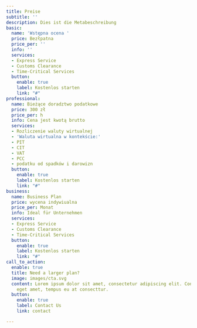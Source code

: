 ```yaml
---
title: Preise
subtitle: ''
description: Dies ist die Metabeschreibung
basic:
  name: 'Wstępna ocena '
  price: Bezłpatna
  price_per: ''
  info: ''
  services:
  - Express Service
  - Customs Clearance
  - Time-Critical Services
  button:
    enable: true
    label: Kostenlos starten
    link: "#"
professional:
  name: Bieżące doradztwo podatkowe
  price: 300 zł
  price_per: h
  info: Cena jest kwotą brutto
  services:
  - Rozliczenie waluty wirtualnej
  - 'Waluta wirtualna w kontekście:'
  - PIT
  - CIT
  - VAT
  - PCC
  - podatku od spadków i darowizn
  button:
    enable: true
    label: Kostenlos starten
    link: "#"
business:
  name: Business Plan
  price: wycena indywiualna
  price_per: Monat
  info: Ideal für Unternehmen
  services:
  - Express Service
  - Customs Clearance
  - Time-Critical Services
  button:
    enable: true
    label: Kostenlos starten
    link: "#"
call_to_action:
  enable: true
  title: Need a larger plan?
  image: images/cta.svg
  content: Lorem ipsum dolor sit amet, consectetur adipiscing elit. Consequat tristique
    eget amet, tempus eu at consecttur.
  button:
    enable: true
    label: Contact Us
    link: contact

---
```

